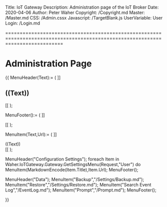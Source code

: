﻿Title: IoT Gateway
Description: Administration page of the IoT Broker
Date: 2020-04-06
Author: Peter Waher
Copyright: /Copyright.md
Master: /Master.md
CSS: /Admin.cssx
Javascript: /TargetBlank.js
UserVariable: User
Login: /Login.md

================================================================================================================================

Administration Page
=======================

{{
MenuHeader(Text):=
(
	]]<h2 class="menuHeader">((Text))</h2>
<div class="menuItems"/>
[[
);

MenuFooter():=
(
	]]</div>
[[
);

MenuItem(Text,Url):=
(
	]]<div class="menuItem" onclick="OpenPage('((Url))')"><div class="menuItemContent">((Text))</div></div>
[[
);

MenuHeader("Configuration Settings");
foreach Item in Waher.IoTGateway.Gateway.GetSettingsMenu(Request,"User") do
	MenuItem(MarkdownEncode(Item.Title),Item.Url);
MenuFooter();

MenuHeader("Data");
MenuItem("Backup","/Settings/Backup.md");
MenuItem("Restore","/Settings/Restore.md");
MenuItem("Search Event Log","/EventLog.md");
MenuItem("Prompt","/Prompt.md");
MenuFooter();

}}